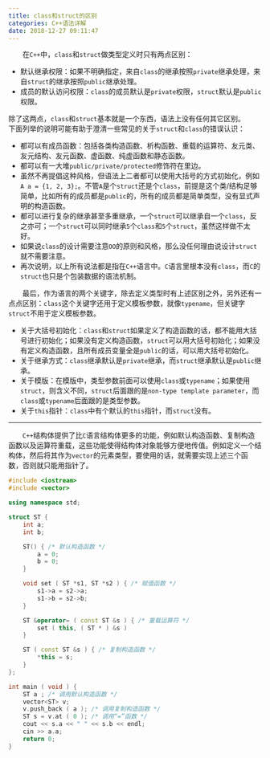 ```yaml
---
title: class和struct的区别
categories: C++语法详解
date: 2018-12-27 09:11:47
---
```

&emsp;&emsp;在`C++`中，`class`和`struct`做类型定义时只有两点区别：<!--more-->

- 默认继承权限：如果不明确指定，来自`class`的继承按照`private`继承处理，来自`struct`的继承按照`public`继承处理。
- 成员的默认访问权限：`class`的成员默认是`private`权限，`struct`默认是`public`权限。

除了这两点，`class`和`struct`基本就是一个东西，语法上没有任何其它区别。
&emsp;&emsp;下面列举的说明可能有助于澄清一些常见的关于`struct`和`class`的错误认识：

- 都可以有成员函数：包括各类构造函数、析构函数、重载的运算符、友元类、友元结构、友元函数、虚函数、纯虚函数和静态函数。
- 都可以有一大堆`public/private/protected`修饰符在里边。
- 虽然不再提倡这种风格，但语法上二者都可以使用大括号的方式初始化，例如`A a = {1, 2, 3};`。不管`A`是个`struct`还是个`class`，前提是这个类/结构足够简单，比如所有的成员都是`public`的，所有的成员都是简单类型，没有显式声明的构造函数。
- 都可以进行复杂的继承甚至多重继承，一个`struct`可以继承自一个`class`，反之亦可；一个`struct`可以同时继承`5`个`class`和`5`个`struct`，虽然这样做不太好。
- 如果说`class`的设计需要注意`OO`的原则和风格，那么没任何理由说设计`struct`就不需要注意。
- 再次说明，以上所有说法都是指在`C++`语言中。`C`语言里根本没有`class`，而`C`的`struct`也只是个包装数据的语法机制。

&emsp;&emsp;最后，作为语言的两个关键字，除去定义类型时有上述区别之外，另外还有一点点区别：`class`这个关键字还用于定义模板参数，就像`typename`，但关键字`struct`不用于定义模板参数。

- 关于大括号初始化：`class`和`struct`如果定义了构造函数的话，都不能用大括号进行初始化；如果没有定义构造函数，`struct`可以用大括号初始化；如果没有定义构造函数，且所有成员变量全是`public`的话，可以用大括号初始化。
- 关于继承方式：`class`继承默认是`private`继承，而`struct`继承默认是`public`继承。
- 关于模版：在模版中，类型参数前面可以使用`class`或`typename`；如果使用`struct`，则含义不同，`struct`后面跟的是`non-type template parameter`，而`class`或`typename`后面跟的是类型参数。
- 关于`this`指针：`class`中有个默认的`this`指针，而`struct`没有。

---
&emsp;&emsp;`C++`结构体提供了比`C`语言结构体更多的功能，例如默认构造函数、复制构造函数以及运算符重载，这些功能使得结构体对象能够方便地传值。例如定义一个结构体，然后将其作为`vector`的元素类型，要使用的话，就需要实现上述三个函数，否则就只能用指针了。

``` cpp
#include <iostream>
#include <vector>

using namespace std;

struct ST {
    int a;
    int b;

    ST() { /* 默认构造函数 */
        a = 0;
        b = 0;
    }

    void set ( ST *s1, ST *s2 ) { /* 赋值函数 */
        s1->a = s2->a;
        s1->b = s2->b;
    }

    ST &operator= ( const ST &s ) { /* 重载运算符 */
        set ( this, ( ST * ) &s )
    }

    ST ( const ST &s ) { /* 复制构造函数 */
        *this = s;
    }
};

int main ( void ) {
    ST a ; /* 调用默认构造函数 */
    vector<ST> v;
    v.push_back ( a ); /* 调用复制构造函数 */
    ST s = v.at ( 0 ); /* 调用“=”函数 */
    cout << s.a << " " << s.b << endl;
    cin >> a.a;
    return 0;
}
```